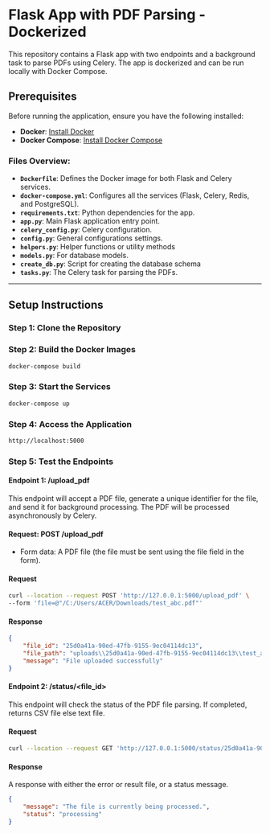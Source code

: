 # Flask App with PDF Parsing - Dockerized

This repository contains a Flask app with two endpoints and a background task to parse PDFs using Celery. The app is dockerized and can be run locally with Docker Compose.

## Prerequisites

Before running the application, ensure you have the following installed:

- **Docker**: [Install Docker](https://docs.docker.com/get-docker/)
- **Docker Compose**: [Install Docker Compose](https://docs.docker.com/compose/install/)


### Files Overview:

- **`Dockerfile`**: Defines the Docker image for both Flask and Celery services.
- **`docker-compose.yml`**: Configures all the services (Flask, Celery, Redis, and PostgreSQL).
- **`requirements.txt`**: Python dependencies for the app.
- **`app.py`**: Main Flask application entry point.
- **`celery_config.py`**: Celery configuration.
- **`config.py`**: General configurations settings.
- **`helpers.py`**: Helper functions or utility methods
- **`models.py`**: For database models.
- **`create_db.py`**: Script for creating the database schema
- **`tasks.py`**: The Celery task for parsing the PDFs.

---

## Setup Instructions

### Step 1: Clone the Repository
### Step 2: Build the Docker Images
```bash
docker-compose build
```
### Step 3: Start the Services
```bash
docker-compose up
```
### Step 4: Access the Application
```bash
http://localhost:5000
```
### Step 5:  Test the Endpoints
#### Endpoint 1: /upload_pdf
This endpoint will accept a PDF file, generate a unique identifier for the file, and send it for background processing. The PDF will be processed asynchronously by Celery.

#### Request: POST /upload_pdf
- Form data: A PDF file (the file must be sent using the file field in the form).

#### Request
```bash
curl --location --request POST 'http://127.0.0.1:5000/upload_pdf' \
--form 'file=@"/C:/Users/ACER/Downloads/test_abc.pdf"'
```
#### Response
```json
{
    "file_id": "25d0a41a-90ed-47fb-9155-9ec04114dc13",
    "file_path": "uploads\\25d0a41a-90ed-47fb-9155-9ec04114dc13\\test_abc.pdf",
    "message": "File uploaded successfully"
}
```

#### Endpoint 2: /status/<file_id>
This endpoint will check the status of the PDF file parsing. If completed, returns CSV file else text file.
#### Request
```bash
curl --location --request GET 'http://127.0.0.1:5000/status/25d0a41a-90ed-47fb-9155-9ec04114dc13'
```
#### Response
A response with either the error or result file, or a status message.
```json
{
    "message": "The file is currently being processed.",
    "status": "processing"
}
```

